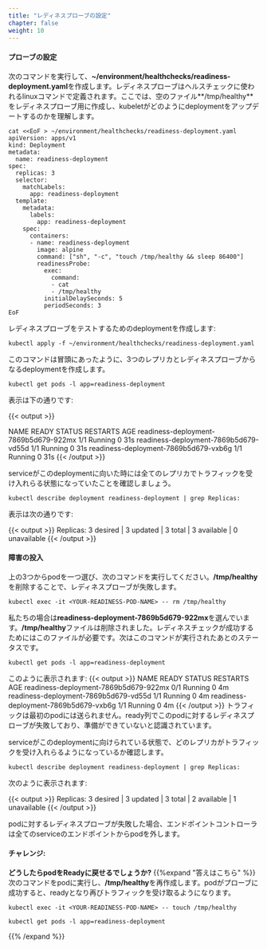 ```yaml
---
title: "レディネスプローブの設定"
chapter: false
weight: 10
---
```


<!--
#### Configure the Probe
-->
#### プローブの設定

<!--
Run the following code block to populate **~/environment/healthchecks/readiness-deployment.yaml**. The readinessProbe definition explains how a linux command can be configured as healthcheck. We create an empty file **/tmp/healthy** to configure readiness probe and use the same to understand how kubelet helps to update a deployment with only healthy pods. 
-->
次のコマンドを実行して、**~/environment/healthchecks/readiness-deployment.yaml**を作成します。レディネスプローブはヘルスチェックに使われるlinuxコマンドで定義されます。ここでは、空のファイル**/tmp/healthy**をレディネスプローブ用に作成し、kubeletがどのようにdeploymentをアップデートするのかを理解します。

```
cat <<EoF > ~/environment/healthchecks/readiness-deployment.yaml
apiVersion: apps/v1
kind: Deployment
metadata:
  name: readiness-deployment
spec:
  replicas: 3
  selector:
    matchLabels:
      app: readiness-deployment
  template:
    metadata:
      labels:
        app: readiness-deployment
    spec:
      containers:
      - name: readiness-deployment
        image: alpine
        command: ["sh", "-c", "touch /tmp/healthy && sleep 86400"]
        readinessProbe:
          exec:
            command:
            - cat
            - /tmp/healthy
          initialDelaySeconds: 5
          periodSeconds: 3
EoF
```

<!--
We will now create a deployment to test readiness probe:
-->
レディネスプローブをテストするためのdeploymentを作成します:

```
kubectl apply -f ~/environment/healthchecks/readiness-deployment.yaml
```

<!--
The above command creates a deployment with 3 replicas and readiness probe as described in the beginning.
-->
このコマンドは冒頭にあったように、3つのレプリカとレディネスプローブからなるdeploymentを作成します。

```
kubectl get pods -l app=readiness-deployment
```

<!--
The output looks similar to below:
-->
表示は下の通りです:

{{< output >}}

NAME                                    READY     STATUS    RESTARTS   AGE
readiness-deployment-7869b5d679-922mx   1/1       Running   0          31s
readiness-deployment-7869b5d679-vd55d   1/1       Running   0          31s
readiness-deployment-7869b5d679-vxb6g   1/1       Running   0          31s
{{< /output >}}

<!--
Let us also confirm that all the replicas are available to serve traffic when a service is pointed to this deployment.
-->
serviceがこのdeploymentに向いた時には全てのレプリカでトラフィックを受け入れらる状態になっていたことを確認しましょう。

```
kubectl describe deployment readiness-deployment | grep Replicas:
```

<!--
The output looks like below:
-->
表示は次の通りです:

{{< output >}}
Replicas:               3 desired | 3 updated | 3 total | 3 available | 0 unavailable
{{< /output >}}

<!--
#### Introduce a Failure
Pick one of the pods from above 3 and issue a command as below to delete the **/tmp/healthy** file which makes the readiness probe fail.
-->
#### 障害の投入
上の3つからpodを一つ選び、次のコマンドを実行してください。**/tmp/healthy**を削除することで、レディネスプローブが失敗します。

```
kubectl exec -it <YOUR-READINESS-POD-NAME> -- rm /tmp/healthy
```

<!--
**readiness-deployment-7869b5d679-922mx** was picked in our example cluster. The **/tmp/healthy** file was deleted. This file must be present for the readiness check to pass. Below is the status after issuing the command.
-->
私たちの場合は**readiness-deployment-7869b5d679-922mx**を選んでいます。**/tmp/healthy**ファイルは削除されました。レディネスチェックが成功するためにはこのファイルが必要です。次はこのコマンドが実行されたあとのステータスです。

```
kubectl get pods -l app=readiness-deployment
```

<!--
The output looks similar to below:
{{< output >}}
NAME                                    READY     STATUS    RESTARTS   AGE
readiness-deployment-7869b5d679-922mx   0/1       Running   0          4m
readiness-deployment-7869b5d679-vd55d   1/1       Running   0          4m
readiness-deployment-7869b5d679-vxb6g   1/1       Running   0          4m
{{< /output >}}
Traffic will not be routed to the first pod in the above deployment. The ready column confirms that the readiness probe for this pod did not pass and hence was marked as not ready. 
-->
このように表示されます:
{{< output >}}
NAME                                    READY     STATUS    RESTARTS   AGE
readiness-deployment-7869b5d679-922mx   0/1       Running   0          4m
readiness-deployment-7869b5d679-vd55d   1/1       Running   0          4m
readiness-deployment-7869b5d679-vxb6g   1/1       Running   0          4m
{{< /output >}}
トラフィックは最初のpodには送られません。ready列でこのpodに対するレディネスプローブが失敗しており、準備ができていないと認識されています。 

<!--
We will now check for the replicas that are available to serve traffic when a service is pointed to this deployment.
-->
serviceがこのdeploymentに向けられている状態で、どのレプリカがトラフィックを受け入れらるようになっているか確認します。

```
kubectl describe deployment readiness-deployment | grep Replicas:
```

<!--
The output looks like below:
-->
次のように表示されます:

{{< output >}}
Replicas:               3 desired | 3 updated | 3 total | 2 available | 1 unavailable
{{< /output >}}

<!--
When the readiness probe for a pod fails, the endpoints controller removes the pod from list of endpoints of all services that match the pod.
-->
podに対するレディネスプローブが失敗した場合、エンドポイントコントローラは全てのserviceのエンドポイントからpodを外します。

<!--
#### Challenge: 
**How would you restore the pod to Ready status?**
{{%expand "Expand here to see the solution" %}}
Run the below command with the name of the pod to recreate the **/tmp/healthy** file. Once the pod passes the probe, it gets marked as ready and will begin to receive traffic again.
-->
#### チャレンジ: 
**どうしたらpodをReadyに戻せるでしょうか?**
{{%expand "答えはこちら" %}}
次のコマンドをpodに実行し、**/tmp/healthy**を再作成します。podがプローブに成功すると、readyとなり再びトラフィックを受け取るようになります。

```
kubectl exec -it <YOUR-READINESS-POD-NAME> -- touch /tmp/healthy
```
```
kubectl get pods -l app=readiness-deployment
```
{{% /expand %}}
